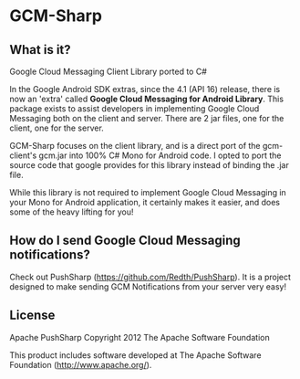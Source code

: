GCM-Sharp
=========

What is it?
-----------
Google Cloud Messaging Client Library ported to C#

In the Google Android SDK extras, since the 4.1 (API 16) release, there is now an 'extra' called **Google Cloud Messaging for Android Library**.
This package exists to assist developers in implementing Google Cloud Messaging both on the client and server.  There are 2 jar files, one for the client, one for the server.

GCM-Sharp focuses on the client library, and is a direct port of the gcm-client's gcm.jar into 100% C# Mono for Android code.  I opted to port the source code that google provides for this library instead of binding the .jar file.

While this library is not required to implement Google Cloud Messaging in your Mono for Android application, it certainly makes it easier, and does some of the heavy lifting for you!


How do I send Google Cloud Messaging notifications?
---------------------------------------------------
Check out PushSharp (https://github.com/Redth/PushSharp).  It is a project designed to make sending GCM Notifications from your server very easy!


License
-------
Apache PushSharp
Copyright 2012 The Apache Software Foundation

This product includes software developed at
The Apache Software Foundation (http://www.apache.org/).


